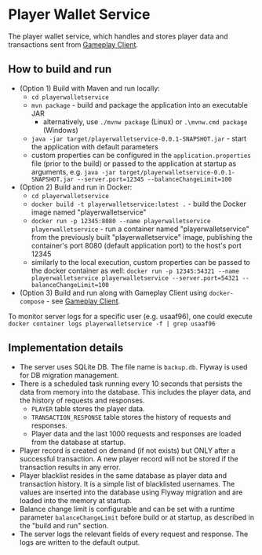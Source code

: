 # Player Wallet Service

The player wallet service, which handles and stores player data and transactions sent from
[Gameplay Client](../gameplayclient/README.md).

## How to build and run

* (Option 1) Build with Maven and run locally:
  * `cd playerwalletservice`
  * `mvn package` - build and package the application into an executable JAR
    * alternatively, use `./mvnw package` (Linux) or `.\mvnw.cmd package` (Windows)
  * `java -jar target/playerwalletservice-0.0.1-SNAPSHOT.jar` - start the application with default parameters
  * custom properties can be configured in the `application.properties` file (prior to the build) or passed to the
  application at startup as arguments, e.g. `java -jar target/playerwalletservice-0.0.1-SNAPSHOT.jar --server.port=12345
  --balanceChangeLimit=100`
* (Option 2) Build and run in Docker:
  * `cd playerwalletservice`
  * `docker build -t playerwalletservice:latest .` - build the Docker image named "playerwalletservice"
  * `docker run -p 12345:8080 --name playerwalletservice playerwalletservice` - run a container named "playerwalletservice"
  from the previously built "playerwalletservice" image, publishing the container's port 8080 (default application port)
  to the host's port 12345
  * similarly to the local execution, custom properties can be passed to the docker container as well:
  `docker run -p 12345:54321 --name playerwalletservice playerwalletservice --server.port=54321 --balanceChangeLimit=100`
* (Option 3) Build and run along with Gameplay Client using `docker-compose` - see
[Gameplay Client](../gameplayclient/README.md).

To monitor server logs for a specific user (e.g. usaaf96), one could execute
`docker container logs playerwalletservice -f | grep usaaf96`

## Implementation details

* The server uses SQLite DB. The file name is `backup.db`. Flyway is used for DB migration management.
* There is a scheduled task running every 10 seconds that persists the data from memory into the database.
This includes the player data, and the history of requests and responses.
  * `PLAYER` table stores the player data.
  * `TRANSACTION_RESPONSE` table stores the history of requests and responses.
  * Player data and the last 1000 requests and responses are loaded from the database at startup.
* Player record is created on demand (if not exists) but ONLY after a successful transaction. A new player record will
not be stored if the transaction results in any error.
* Player blacklist resides in the same database as player data and transaction history. It is a simple list of
blacklisted usernames. The values are inserted into the database using Flyway migration and are loaded into the memory
at startup.
* Balance change limit is configurable and can be set with a runtime parameter `balanceChangeLimit` before build
or at startup, as described in the "build and run" section.
* The server logs the relevant fields of every request and response. The logs are written to the default output.
